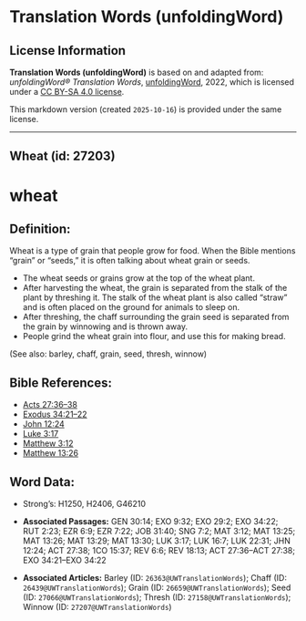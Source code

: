 # Translation Words (unfoldingWord)

## License Information

**Translation Words (unfoldingWord)** is based on and adapted from: _unfoldingWord® Translation Words_, [unfoldingWord](https://unfoldingword.org/utw), 2022, which is licensed under a [CC BY-SA 4.0 license](https://creativecommons.org/licenses/by-sa/4.0/legalcode.en).

This markdown version (created `2025-10-16`) is provided under the same license.



--------------------------------

## Wheat (id: 27203)

wheat
=====

Definition:
-----------

Wheat is a type of grain that people grow for food. When the Bible mentions “grain” or “seeds,” it is often talking about wheat grain or seeds.

* The wheat seeds or grains grow at the top of the wheat plant.
* After harvesting the wheat, the grain is separated from the stalk of the plant by threshing it. The stalk of the wheat plant is also called “straw” and is often placed on the ground for animals to sleep on.
* After threshing, the chaff surrounding the grain seed is separated from the grain by winnowing and is thrown away.
* People grind the wheat grain into flour, and use this for making bread.

(See also: barley, chaff, grain, seed, thresh, winnow)

Bible References:
-----------------

* [Acts 27:36–38](https://ref.ly/Acts27:36-Acts27:38)
* [Exodus 34:21–22](https://ref.ly/Exod34:21-Exod34:22)
* [John 12:24](https://ref.ly/John12:24)
* [Luke 3:17](https://ref.ly/Luke3:17)
* [Matthew 3:12](https://ref.ly/Matt3:12)
* [Matthew 13:26](https://ref.ly/Matt13:26)

Word Data:
----------

* Strong’s: H1250, H2406, G46210

* **Associated Passages:** GEN 30:14; EXO 9:32; EXO 29:2; EXO 34:22; RUT 2:23; EZR 6:9; EZR 7:22; JOB 31:40; SNG 7:2; MAT 3:12; MAT 13:25; MAT 13:26; MAT 13:29; MAT 13:30; LUK 3:17; LUK 16:7; LUK 22:31; JHN 12:24; ACT 27:38; 1CO 15:37; REV 6:6; REV 18:13; ACT 27:36–ACT 27:38; EXO 34:21–EXO 34:22
* **Associated Articles:** Barley (ID: `26363@UWTranslationWords`); Chaff (ID: `26439@UWTranslationWords`); Grain (ID: `26659@UWTranslationWords`); Seed (ID: `27066@UWTranslationWords`); Thresh (ID: `27158@UWTranslationWords`); Winnow (ID: `27207@UWTranslationWords`)

